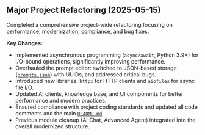 ## Major Project Refactoring (2025-05-15)

Completed a comprehensive project-wide refactoring focusing on performance, modernization, compliance, and bug fixes.

**Key Changes:**
- Implemented asynchronous programming (`async/await`, Python 3.9+) for I/O-bound operations, significantly improving performance.
- Overhauled the prompt editor: switched to JSON-based storage ([`prompts.json`](lifai/modules/prompt_editor/prompts.json)) with UUIDs, and addressed critical bugs.
- Introduced new libraries: `httpx` for HTTP clients and `aiofiles` for async file I/O.
- Updated AI clients, knowledge base, and UI components for better performance and modern practices.
- Ensured compliance with project coding standards and updated all code comments and the main [`README.md`](README.md).
- Previous module cleanup (AI Chat, Advanced Agent) integrated into the overall modernized structure.

